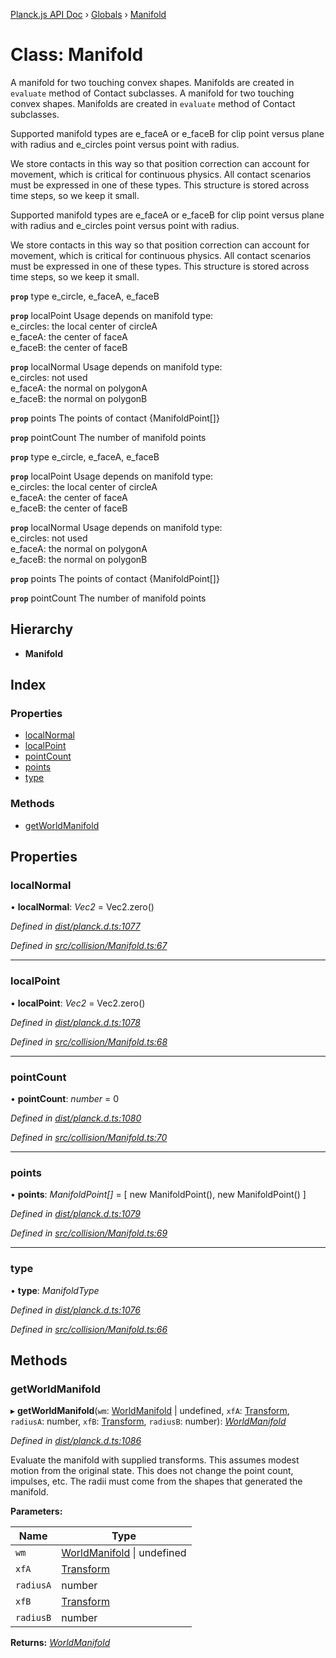 [Planck.js API Doc](../README.md) › [Globals](../globals.md) › [Manifold](manifold.md)

# Class: Manifold

A manifold for two touching convex shapes. Manifolds are created in `evaluate`
method of Contact subclasses.
A manifold for two touching convex shapes. Manifolds are created in `evaluate`
method of Contact subclasses.

Supported manifold types are e_faceA or e_faceB for clip point versus plane
with radius and e_circles point versus point with radius.

We store contacts in this way so that position correction can account for
movement, which is critical for continuous physics. All contact scenarios
must be expressed in one of these types. This structure is stored across time
steps, so we keep it small.

Supported manifold types are e_faceA or e_faceB for clip point versus plane
with radius and e_circles point versus point with radius.

We store contacts in this way so that position correction can account for
movement, which is critical for continuous physics. All contact scenarios
must be expressed in one of these types. This structure is stored across time
steps, so we keep it small.

**`prop`** type e_circle, e_faceA, e_faceB

**`prop`** localPoint Usage depends on manifold type:<br>
      e_circles: the local center of circleA <br>
      e_faceA: the center of faceA <br>
      e_faceB: the center of faceB

**`prop`** localNormal Usage depends on manifold type:<br>
      e_circles: not used <br>
      e_faceA: the normal on polygonA <br>
      e_faceB: the normal on polygonB

**`prop`** points The points of contact {ManifoldPoint[]}

**`prop`** pointCount The number of manifold points

**`prop`** type e_circle, e_faceA, e_faceB

**`prop`** localPoint Usage depends on manifold type:<br>
      e_circles: the local center of circleA <br>
      e_faceA: the center of faceA <br>
      e_faceB: the center of faceB

**`prop`** localNormal Usage depends on manifold type:<br>
      e_circles: not used <br>
      e_faceA: the normal on polygonA <br>
      e_faceB: the normal on polygonB

**`prop`** points The points of contact {ManifoldPoint[]}

**`prop`** pointCount The number of manifold points

## Hierarchy

* **Manifold**

## Index

### Properties

* [localNormal](manifold.md#localnormal)
* [localPoint](manifold.md#localpoint)
* [pointCount](manifold.md#pointcount)
* [points](manifold.md#points)
* [type](manifold.md#type)

### Methods

* [getWorldManifold](manifold.md#getworldmanifold)

## Properties

###  localNormal

• **localNormal**: *Vec2* = Vec2.zero()

*Defined in [dist/planck.d.ts:1077](https://github.com/shakiba/planck.js/blob/7e469c4/dist/planck.d.ts#L1077)*

*Defined in [src/collision/Manifold.ts:67](https://github.com/shakiba/planck.js/blob/7e469c4/src/collision/Manifold.ts#L67)*

___

###  localPoint

• **localPoint**: *Vec2* = Vec2.zero()

*Defined in [dist/planck.d.ts:1078](https://github.com/shakiba/planck.js/blob/7e469c4/dist/planck.d.ts#L1078)*

*Defined in [src/collision/Manifold.ts:68](https://github.com/shakiba/planck.js/blob/7e469c4/src/collision/Manifold.ts#L68)*

___

###  pointCount

• **pointCount**: *number* = 0

*Defined in [dist/planck.d.ts:1080](https://github.com/shakiba/planck.js/blob/7e469c4/dist/planck.d.ts#L1080)*

*Defined in [src/collision/Manifold.ts:70](https://github.com/shakiba/planck.js/blob/7e469c4/src/collision/Manifold.ts#L70)*

___

###  points

• **points**: *ManifoldPoint[]* = [ new ManifoldPoint(), new ManifoldPoint() ]

*Defined in [dist/planck.d.ts:1079](https://github.com/shakiba/planck.js/blob/7e469c4/dist/planck.d.ts#L1079)*

*Defined in [src/collision/Manifold.ts:69](https://github.com/shakiba/planck.js/blob/7e469c4/src/collision/Manifold.ts#L69)*

___

###  type

• **type**: *ManifoldType*

*Defined in [dist/planck.d.ts:1076](https://github.com/shakiba/planck.js/blob/7e469c4/dist/planck.d.ts#L1076)*

*Defined in [src/collision/Manifold.ts:66](https://github.com/shakiba/planck.js/blob/7e469c4/src/collision/Manifold.ts#L66)*

## Methods

###  getWorldManifold

▸ **getWorldManifold**(`wm`: [WorldManifold](worldmanifold.md) | undefined, `xfA`: [Transform](transform.md), `radiusA`: number, `xfB`: [Transform](transform.md), `radiusB`: number): *[WorldManifold](worldmanifold.md)*

*Defined in [dist/planck.d.ts:1086](https://github.com/shakiba/planck.js/blob/7e469c4/dist/planck.d.ts#L1086)*

Evaluate the manifold with supplied transforms. This assumes modest motion
from the original state. This does not change the point count, impulses, etc.
The radii must come from the shapes that generated the manifold.

**Parameters:**

Name | Type |
------ | ------ |
`wm` | [WorldManifold](worldmanifold.md) &#124; undefined |
`xfA` | [Transform](transform.md) |
`radiusA` | number |
`xfB` | [Transform](transform.md) |
`radiusB` | number |

**Returns:** *[WorldManifold](worldmanifold.md)*
